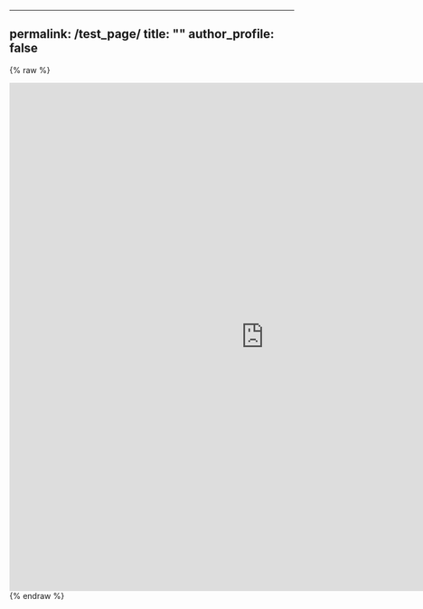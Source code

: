 
---
permalink: /test_page/
title: ""
author_profile: false
---

{% raw %}
<iframe width="900" height="900" src="https://datastudio.google.com/embed/reporting/418ddbea-ac19-4224-a1d5-1c414cfd61ee/page/oBqqB" frameborder="0" style="border:0" allowfullscreen></iframe>{% endraw %}
